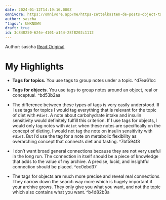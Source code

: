 ```yaml
---
date: 2024-01-12T14:19:16.000Z
omnivore: https://omnivore.app/me/https-zettelkasten-de-posts-object-tags-vs-topic-tags-18cfe058dc2
author: sascha
"tags:": UNKNOWN
draft: true
id: 3c840250-624e-4101-a144-28f8202c1112
---
```


Author: sascha
[Read Original](https://zettelkasten.de/posts/object-tags-vs-topic-tags/)

# My Highlights

- **Tags for topics.** You use tags to group notes under a topic. ^d7ea61cc

- **Tags for objects.** You use tags to group notes around an object, real or conceptual. ^bd53b2aa

- The difference between these types of tags is very easily understood. If I use tags for topics I would tag everything that is relevant for the topic of diet with `#diet`. A note about carbohydrate intake and insulin sensitivity would definitely fulfill this criterion. If I use tags for objects, I would only tag notes with `#diet` when these notes are specifically on the concept of dieting. I would not tag the note on insulin sensitivity with `#diet`. But I’d use the tag for a note on metabolic flexibility as overarching concept that connects diet and fasting. ^7bf594f8

- I don’t want broad general connections because they are not very useful in the long run. The connection in itself should be a piece of knowledge that adds to the value of my archive. A precise, lucid, and insightful connection should be placed. ^ec0ebd37

- The tags for objects are much more precise and reveal real connections. They narrow down the search way more which is hugely important if your archive grows. They only give you what you want, and not the topic which also contains what you want. ^b4d82b3a

